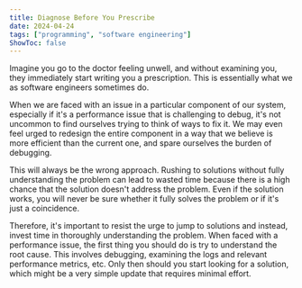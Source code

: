 ```yaml
---
title: Diagnose Before You Prescribe
date: 2024-04-24
tags: ["programming", "software engineering"]
ShowToc: false
---
```


Imagine you go to the doctor feeling unwell, and without examining you, they immediately start writing you a prescription. This is essentially what we as software engineers sometimes do.

When we are faced with an issue in a particular component of our system, especially if it's a performance issue that is challenging to debug, it's not uncommon to find ourselves trying to think of ways to fix it. We may even feel urged to redesign the entire component in a way that we believe is more efficient than the current one, and spare ourselves the burden of debugging.

This will always be the wrong approach. Rushing to solutions without fully understanding the problem can lead to wasted time because there is a high chance that the solution doesn't address the problem. Even if the solution works, you will never be sure whether it fully solves the problem or if it's just a coincidence.

Therefore, it's important to resist the urge to jump to solutions and instead, invest time in thoroughly understanding the problem. When faced with a performance issue, the first thing you should do is try to understand the root cause. This involves debugging, examining the logs and relevant performance metrics, etc. Only then should you start looking for a solution, which might be a very simple update that requires minimal effort.
